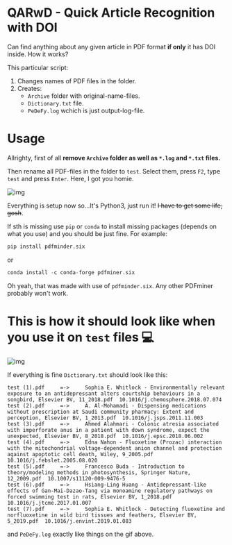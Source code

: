 # QARwD - Quick Article Recognition with DOI
Can find anything about any given article in PDF format **if only** it has DOI inside. How it works?

This particular script:
1. Changes names of PDF files in the folder.
2. Creates:
    - `Archive` folder with original-name-files.
    - `Dictionary.txt` file.
    - `PeDeFy.log` wchich is just output-log-file.

Usage
====
Allrighty, first of all **remove `Archive` folder as well as `*.log` and `*.txt` files.**

Then rename all PDF-files in the folder to `test`. Select them, press `F2`, type `test` and press `Enter`. Here, I got you homie.

![img](https://i.imgur.com/y9ggmdw.gif)

Everything is setup now so...It's Python3, just run it! ~~I have to get some life, gosh~~.

If sth is missing use `pip` or `conda` to install missing packages (depends on what you use) and you should be just fine. For example:

```python
pip install pdfminder.six
```
or
```python
conda install -c conda-forge pdfminer.six
```

Oh yeah, that was made with use of `pdfminder.six`. Any other PDFminer probably won't work.

This is how it should look like when you use it on `test` files 💻
====

![img](https://i.imgur.com/9GW71qh.gif)

If everything is fine `Dictionary.txt` should look like this:
```
test (1).pdf 	 =-> 	 Sophia E. Whitlock - Environmentally relevant exposure to an antidepressant alters courtship behaviours in a songbird, Elsevier BV, 11_2018.pdf  10.1016/j.chemosphere.2018.07.074
test (2).pdf 	 =-> 	 A. Al-Mohamadi - Dispensing medications without prescription at Saudi community pharmacy: Extent and perception, Elsevier BV, 1_2013.pdf  10.1016/j.jsps.2011.11.003
test (3).pdf 	 =-> 	 Ahmed Alahmari - Colonic atresia associated with imperforate anus in a patient with down syndrome, expect the unexpected, Elsevier BV, 8_2018.pdf  10.1016/j.epsc.2018.06.002 
test (4).pdf 	 =-> 	 Edna Nahon - Fluoxetine (Prozac) interaction with the mitochondrial voltage-dependent anion channel and protection against apoptotic cell death, Wiley, 9_2005.pdf  10.1016/j.febslet.2005.08.020
test (5).pdf 	 =-> 	 Francesco Buda - Introduction to theory/modeling methods in photosynthesis, Springer Nature, 12_2009.pdf  10.1007/s11120-009-9476-5
test (6).pdf 	 =-> 	 Hsiang-Ling Huang - Antidepressant-like effects of Gan-Mai-Dazao-Tang via monoamine regulatory pathways on forced swimming test in rats, Elsevier BV, 1_2018.pdf  10.1016/j.jtcme.2017.01.007
test (7).pdf 	 =-> 	 Sophia E. Whitlock - Detecting fluoxetine and norfluoxetine in wild bird tissues and feathers, Elsevier BV, 5_2019.pdf  10.1016/j.envint.2019.01.083
```
and `PeDeFy.log` exactly like things on the gif above.